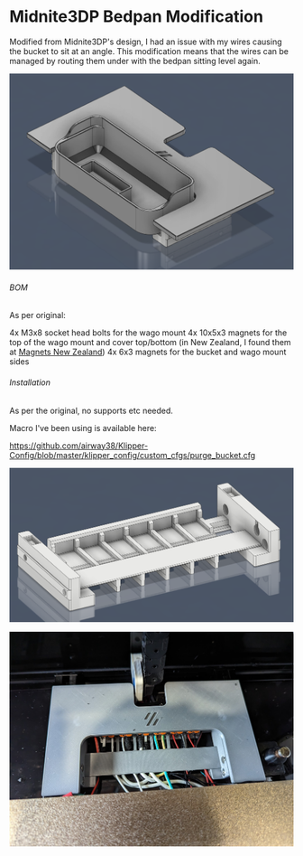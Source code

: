 # Midnite3DP Bedpan Modification

Modified from Midnite3DP's design, I had an issue with my wires causing the bucket to sit at an angle. This modification means that the wires can be managed by routing them under with the bedpan sitting level again.

![Render of bedpan in Fusion 360](Images/bedpan_render_1.png)


###### BOM

As per original:

4x M3x8 socket head bolts for the wago mount
4x 10x5x3 magnets for the top of the wago mount and cover top/bottom (in New Zealand, I found them at [Magnets New Zealand]( https://www.magnets.co.nz/shop/neodymium/blocks-neodymium/10mm-x-5mm-x-3mm-neodymium-block/))
4x 6x3 magnets for the bucket and wago mount sides

###### Installation

As per the original, no supports etc needed. 

Macro I've been using is available here:

https://github.com/airway38/Klipper-Config/blob/master/klipper_config/custom_cfgs/purge_bucket.cfg

![Render of bedpan in Fusion 360 without cover and pan](Images/bedpan_render_2.png)

![Installed bedpan](Images/bedpan_installed.jpg)
